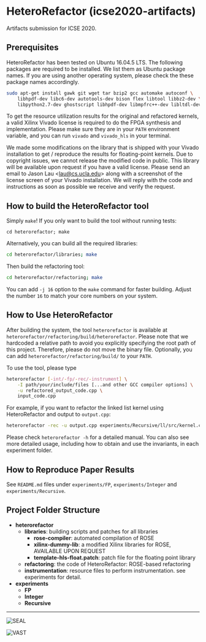 # HeteroRefactor (icse2020-artifacts)
Artifacts submission for ICSE 2020.

## Prerequisites

HeteroRefactor has been tested on Ubuntu 16.04.5 LTS. The following packages are required to be installed. We list them as Ubuntu package names. If you are using another operating system, please check the these package names accordingly.

```bash
sudo apt-get install gawk git wget tar bzip2 gcc automake autoconf \
    libhpdf-dev libc6-dev autotools-dev bison flex libtool libbz2-dev \
    libpython2.7-dev ghostscript libhpdf-dev libmpfrc++-dev libltdl-dev
```

To get the resource utilization results for the original and refactored kernels, a valid Xilinx Vivado license is required to do the FPGA synthesis and implementation. Please make sure they are in your `PATH` environment variable, and you can run `vivado` and `vivado_hls` in your terminal.

We made some modifications on the library that is shipped with your Vivado installation to get / reproduce the results for floating-point kernels. Due to copyright issues, we cannot release the modified code in public. This library will be available upon request if you have a valid license. Please send an email to Jason Lau \<<lau@cs.ucla.edu>\> along with a screenshot of the license screen of your Vivado installation. We will reply with the code and instructions as soon as possible we receive and verify the request.

## How to build the HeteroRefactor tool

Simply `make`! If you only want to build the tool without running tests:

```
cd heterorefactor; make
```

Alternatively, you can build all the required libraries:

```bash
cd heterorefactor/libraries; make
```

Then build the refactoring tool:

```bash
cd heterorefactor/refactoring; make
```

You can add `-j 16` option to the `make` command for faster building. Adjust the
number `16` to match your core numbers on your system.

## How to Use HeteroRefactor

After building the system, the tool `heterorefactor` is available at `heterorefactor/refactoring/build/heterorefactor`. Please note that we hardcoded a relative path to avoid you explicitly specifying the root path of this project. Therefore, please do not move the binary file. Optionally, you can add `heterorefactor/refactoring/build/` to your `PATH`.

To use the tool, please type

```bash
heterorefactor [-int/-fp/-rec/-instrument] \
    -I path/your/include/files [...and other GCC compiler options] \
    -u refactored_output_code.cpp \
    input_code.cpp
```

For example, if you want to refactor the linked list kernel using HeteroRefactor and output to `output.cpp`:

```bash
heterorefactor -rec -u output.cpp experiments/Recursive/ll/src/kernel.cpp
```
Please check `heterorefactor -h` for a detailed manual. You can also see more detailed usage, including how to obtain and use the invariants, in each experiment folder.

## How to Reproduce Paper Results

See `README.md` files under `experiments/FP`, `experiments/Integer` and `experiments/Recursive`.

## Project Folder Structure

- **heterorefactor**
  - **libraries**: building scripts and patches for all libraries
    - **rose-compiler**: automated compilation of ROSE
    - **xilinx-dummy-lib**: a modified Xilinx libraries for ROSE, AVAILABLE UPON REQUEST
    - **template-hls-float.patch**: patch file for the floating point library
  - **refactoring**: the code of HeteroRefactor: ROSE-based refactoring
  - **instrumentation**: resource files to perform instrumentation. see experiments for detail.
- **experiments**
  - **FP**
  - **Integer**
  - **Recursive**

---

![SEAL](http://web.cs.ucla.edu/~miryung/seal-logo.jpg)

![VAST](http://vast.cs.ucla.edu/sites/default/themes/CADlab_cadlab/images/logo.png)
